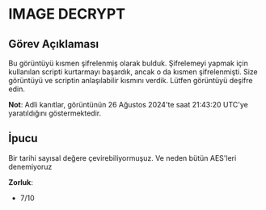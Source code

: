 # IMAGE DECRYPT

## Görev Açıklaması

Bu görüntüyü kısmen şifrelenmiş olarak bulduk. Şifrelemeyi yapmak için kullanılan scripti kurtarmayı başardık, ancak o da kısmen şifrelenmişti. Size görüntüyü ve scriptin anlaşılabilir kısmını verdik. Lütfen görüntüyü deşifre edin.

**Not**: Adli kanıtlar, görüntünün 26 Ağustos 2024'te saat 21:43:20 UTC'ye yaratıldığını göstermektedir.

## İpucu

Bir tarihi sayısal değere çevirebiliyormuşuz. Ve neden bütün AES'leri denemiyoruz

**Zorluk**:
- 7/10
